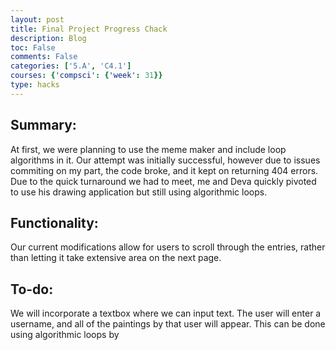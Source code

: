 ```yaml
---
layout: post
title: Final Project Progress Chack
description: Blog
toc: False
comments: False
categories: ['5.A', 'C4.1']
courses: {'compsci': {'week': 31}}
type: hacks
---
```


## Summary:
At first, we were planning to use the meme maker and include loop algorithms in it. Our attempt was initially successful, however due to issues commiting on my part, the code broke, and it kept on returning 404 errors. Due to the quick turnaround we had to meet, me and Deva quickly pivoted to use his drawing application but still using algorithmic loops. 

## Functionality:
Our current modifications allow for users to scroll through the entries, rather than letting it take extensive area on the next page.

## To-do:
We will incorporate a textbox where we can input text. The user will enter a username, and all of the paintings by that user will appear. This can be done using algorithmic loops by 